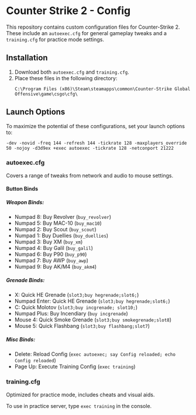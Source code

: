 # Counter Strike 2 - Config

This repository contains custom configuration files for Counter-Strike 2. These include an `autoexec.cfg` for general gameplay tweaks and a `training.cfg` for practice mode settings.

## Installation

1. Download both `autoexec.cfg` and `training.cfg`.
2. Place these files in the following directory:
    ```
    C:\Program Files (x86)\Steam\steamapps\common\Counter-Strike Global Offensive\game\csgo\cfg\
    ```
   
## Launch Options

To maximize the potential of these configurations, set your launch options to:
```
-dev -novid -freq 144 -refresh 144 -tickrate 128 -maxplayers_override 50 -nojoy -d3d9ex +exec autoexec -tickrate 128 -netconport 21222
```

### autoexec.cfg
Covers a range of tweaks from network and audio to mouse settings.  
#### Button Binds

##### Weapon Binds:
- Numpad 8: Buy Revolver (`buy_revolver`)
- Numpad 5: Buy MAC-10 (`buy_mac10`)
- Numpad 2: Buy Scout (`buy_scout`)
- Numpad 1: Buy Duellies (`buy_duellies`)
- Numpad 3: Buy XM (`buy_xm`)
- Numpad 4: Buy Galil (`buy_galil`)
- Numpad 6: Buy P90 (`buy_p90`)
- Numpad 7: Buy AWP (`buy_awp`)
- Numpad 9: Buy AK/M4 (`buy_akm4`)

##### Grenade Binds:
- X: Quick HE Grenade (`slot3;buy hegrenade;slot6;`)
- Numpad Enter: Quick HE Grenade (`slot3;buy hegrenade;slot6;`)
- C: Quick Molotov (`slot3;buy incgrenade; slot10;`)
- Numpad Plus: Buy Incendiary (`buy incgrenade`)
- Mouse 4: Quick Smoke Grenade (`slot3;buy smokegrenade;slot8`)
- Mouse 5: Quick Flashbang (`slot3;buy flashbang;slot7`)

##### Misc Binds:
- Delete: Reload Config (`exec autoexec; say Config reloaded; echo Config reloaded`)
- Page Up: Execute Training Config (`exec training`)


### training.cfg
Optimized for practice mode, includes cheats and visual aids.

To use in practice server, type `exec training` in the console.
